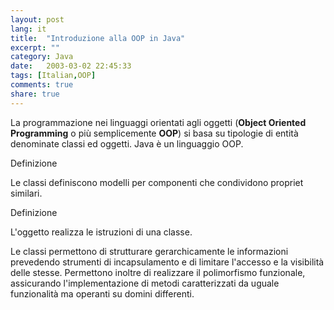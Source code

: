 ```yaml
---
layout: post
lang: it
title:  "Introduzione alla OOP in Java"
excerpt: ""
category: Java
date:   2003-03-02 22:45:33
tags: [Italian,OOP]
comments: true
share: true
--- 
```

La programmazione nei linguaggi orientati agli oggetti (**Object Oriented Programming** o più semplicemente **OOP**) 
si basa su tipologie di entità denominate classi ed oggetti. Java è un linguaggio OOP.

Definizione

Le classi definiscono modelli per componenti che condividono propriet similari.

Definizione

L'oggetto realizza le istruzioni di una classe.

Le classi permettono di strutturare gerarchicamente le informazioni prevedendo strumenti di 
incapsulamento e di limitare l'accesso e la visibilità delle stesse.
Permettono inoltre di realizzare il polimorfismo funzionale, assicurando l'implementazione di 
metodi caratterizzati da uguale funzionalità ma operanti su domini differenti.

